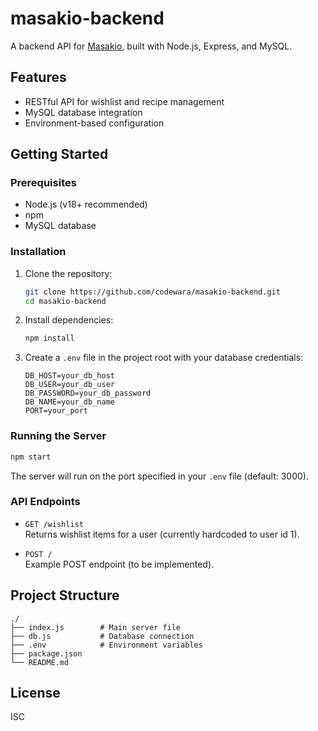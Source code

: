 # masakio-backend

A backend API for [Masakio](https://github.com/hafsahha/MASAKIO), built with Node.js, Express, and MySQL.

## Features

- RESTful API for wishlist and recipe management
- MySQL database integration
- Environment-based configuration

## Getting Started

### Prerequisites

- Node.js (v18+ recommended)
- npm
- MySQL database

### Installation

1. Clone the repository:
   ```sh
   git clone https://github.com/codewara/masakio-backend.git
   cd masakio-backend
   ```

2. Install dependencies:
   ```sh
   npm install
   ```

3. Create a `.env` file in the project root with your database credentials:
   ```
   DB_HOST=your_db_host
   DB_USER=your_db_user
   DB_PASSWORD=your_db_password
   DB_NAME=your_db_name
   PORT=your_port
   ```

### Running the Server

```sh
npm start
```

The server will run on the port specified in your `.env` file (default: 3000).

### API Endpoints

- `GET /wishlist`  
  Returns wishlist items for a user (currently hardcoded to user id 1).

- `POST /`  
  Example POST endpoint (to be implemented).

## Project Structure

```
./
├── index.js        # Main server file
├── db.js           # Database connection
├── .env            # Environment variables
├── package.json
└── README.md
```

## License

ISC
